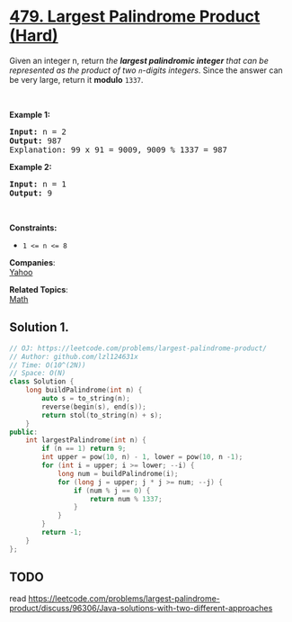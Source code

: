 # [479. Largest Palindrome Product (Hard)](https://leetcode.com/problems/largest-palindrome-product/)

<p>Given an integer n, return <em>the <strong>largest palindromic integer</strong> that can be represented as the product of two <code>n</code>-digits integers</em>. Since the answer can be very large, return it <strong>modulo</strong> <code>1337</code>.</p>

<p>&nbsp;</p>
<p><strong>Example 1:</strong></p>

<pre><strong>Input:</strong> n = 2
<strong>Output:</strong> 987
Explanation: 99 x 91 = 9009, 9009 % 1337 = 987
</pre>

<p><strong>Example 2:</strong></p>

<pre><strong>Input:</strong> n = 1
<strong>Output:</strong> 9
</pre>

<p>&nbsp;</p>
<p><strong>Constraints:</strong></p>

<ul>
	<li><code>1 &lt;= n &lt;= 8</code></li>
</ul>


**Companies**:  
[Yahoo](https://leetcode.com/company/yahoo)

**Related Topics**:  
[Math](https://leetcode.com/tag/math/)

## Solution 1.

```cpp
// OJ: https://leetcode.com/problems/largest-palindrome-product/
// Author: github.com/lzl124631x
// Time: O(10^(2N))
// Space: O(N)
class Solution {
    long buildPalindrome(int n) {
        auto s = to_string(n);
        reverse(begin(s), end(s));
        return stol(to_string(n) + s);
    }
public:
    int largestPalindrome(int n) {
        if (n == 1) return 9;
        int upper = pow(10, n) - 1, lower = pow(10, n -1);
        for (int i = upper; i >= lower; --i) {
            long num = buildPalindrome(i);
            for (long j = upper; j * j >= num; --j) {
                if (num % j == 0) {
                    return num % 1337;
                }
            }
        }
        return -1;
    }
};
```

## TODO

read https://leetcode.com/problems/largest-palindrome-product/discuss/96306/Java-solutions-with-two-different-approaches